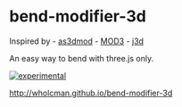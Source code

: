 # bend-modifier-3d

Inspired by 
	- [as3dmod](https://code.google.com/p/as3dmod)
	- [MOD3](https://github.com/foo123/MOD3) 
	- [j3d](http://everyday3d.com/j3d/apidocs/symbols/src/src_shaders_includes_Modifiers.glsl.html)  

An easy way to bend with three.js only.

[![experimental](http://badges.github.io/stability-badges/dist/experimental.svg)](http://github.com/badges/stability-badges)

http://wholcman.github.io/bend-modifier-3d